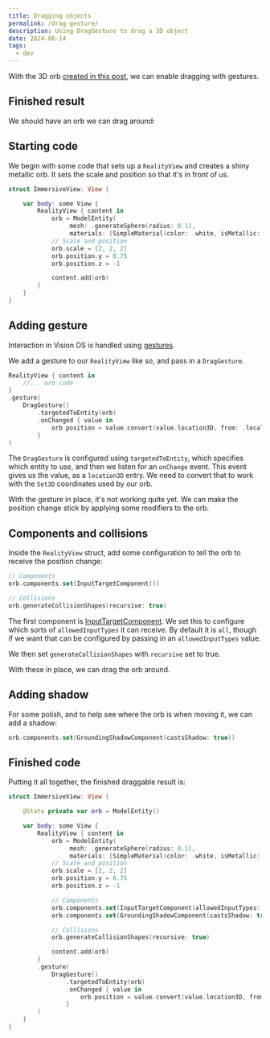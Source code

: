 ```yaml
---
title: Dragging objects
permalink: /drag-gesture/
description: Using DragGesture to drag a 3D object
date: 2024-06-14
tags:
  - dev
---
```


With the 3D orb [created in this post](https://vision.rodeo/immersive-spaces/), we can enable dragging with gestures.

## Finished result

We should have an orb we can drag around:

<blockquote class="imgur-embed-pub" lang="en" data-id="a/jBKlM3C" data-context="false" ><a href="//imgur.com/a/jBKlM3C"></a></blockquote><script async src="//s.imgur.com/min/embed.js" charset="utf-8"></script>

## Starting code

We begin with some code that sets up a `RealityView` and creates a shiny metallic orb. It sets the scale and position so that it's in front of us.

```swift
struct ImmersiveView: View {

    var body: some View {
        RealityView { content in
            orb = ModelEntity(
                 mesh: .generateSphere(radius: 0.1),
                 materials: [SimpleMaterial(color: .white, isMetallic: true)])
            // Scale and position
            orb.scale = [2, 2, 2]
            orb.position.y = 0.75
            orb.position.z = -1

            content.add(orb)
        }
    }
}
```

## Adding gesture

Interaction in Vision OS is handled using [gestures](https://developer.apple.com/design/human-interface-guidelines/gestures).

We add a gesture to our `RealityView` like so, and pass in a `DragGesture`.

```swift
RealityView { content in
    //... orb code
}
.gesture(
    DragGesture()
        .targetedToEntity(orb)
        .onChanged { value in
            orb.position = value.convert(value.location3D, from: .local, to: orb.parent!)
        }
)
```

The `DragGesture` is configured using `targetedToEntity`, which specifies which entity to use, and then we listen for an `onChange` event. This event gives us the value, as a `location3D` entry. We need to convert that to work with the `Set3D` coordinates used by our orb.

With the gesture in place, it's not working quite yet. We can make the position change stick by applying some modifiers to the orb.

## Components and collisions

Inside the `RealityView` struct, add some configuration to tell the orb to receive the position change:

```swift
// Components
orb.components.set(InputTargetComponent())

// Collisions
orb.generateCollisionShapes(recursive: true)
```

The first component is [InputTargetComponent](https://developer.apple.com/documentation/realitykit/inputtargetcomponent). We set this to configure which sorts of `allowedInputTypes` it can receive. By default it is `all`, though if we want that can be configured by passing in an `allowedInputTypes` value.

We then set `generateCollisionShapes` with `recursive` set to true.

With these in place, we can drag the orb around.

## Adding shadow

For some polish, and to help see where the orb is when moving it, we can add a shadow:

```swift
orb.components.set(GroundingShadowComponent(castsShadow: true))
```

## Finished code

Putting it all together, the finished draggable result is:

```swift
struct ImmersiveView: View {

    @State private var orb = ModelEntity()

    var body: some View {
        RealityView { content in
            orb = ModelEntity(
                 mesh: .generateSphere(radius: 0.1),
                 materials: [SimpleMaterial(color: .white, isMetallic: true)])
            // Scale and position
            orb.scale = [2, 2, 2]
            orb.position.y = 0.75
            orb.position.z = -1

            // Components
            orb.components.set(InputTargetComponent(allowedInputTypes: .indirect))
            orb.components.set(GroundingShadowComponent(castsShadow: true))

            // Collisions
            orb.generateCollisionShapes(recursive: true)

            content.add(orb)
        }
        .gesture(
            DragGesture()
                .targetedToEntity(orb)
                .onChanged { value in
                    orb.position = value.convert(value.location3D, from: .local, to: orb.parent!)
                }
        )
    }
}
```
